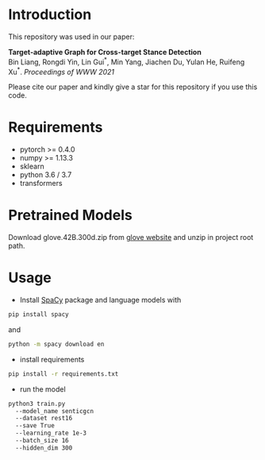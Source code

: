 # Introduction
This repository was used in our paper:  
  
**Target-adaptive Graph for Cross-target Stance Detection**
<br>
Bin Liang, Rongdi Yin, Lin Gui<sup>\*</sup>, Min Yang, Jiachen Du, Yulan He, Ruifeng Xu<sup>\*</sup>. *Proceedings of WWW 2021*
  
Please cite our paper and kindly give a star for this repository if you use this code.

# Requirements
- pytorch >= 0.4.0
- numpy >= 1.13.3
- sklearn
- python 3.6 / 3.7
- transformers

# Pretrained Models
Download glove.42B.300d.zip from [glove website](https://nlp.stanford.edu/projects/glove/) and unzip in project root path.

# Usage
* Install [SpaCy](https://spacy.io/) package and language models with
```bash
pip install spacy
```
and
```bash
python -m spacy download en
```
* install requirements
```bash
pip install -r requirements.txt
```
* run the model
```bash
python3 train.py 
  --model_name senticgcn 
  --dataset rest16 
  --save True 
  --learning_rate 1e-3 
  --batch_size 16 
  --hidden_dim 300
```





